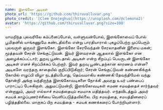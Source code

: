 ```yaml
---
name: இளங்கோ அடிகள் 
photo_url: 'https://github.com/thiruvalluvar.png'
photo_credit: '[Clem Onojeghuo](https://unsplash.com/@clemono2)'
avatar: 'https://github.com/thiruvalluvar.png?size=100'
---
```

யாமறிந்த புலவரிலே கம்பனைப்போல், வள்ளுவன்போல், இளங்கோவைப் போல் பூமிதனில் யாங்கணுமே கண்டதில்லை என்று பாரதியாரால் புகழப்பெற்ற முப்பெரும் புலவருள் ஒருவர் இளங்கோ. இளங்கோ சேரவேந்தன் சேரலாதனின் இளைய மகன்; மூத்தவன் சேரன் செங்குட்டுவன். இவர் இளவரசன் ஆதலால் இளங்கோ என அழைக்கப்பட்டார்; துறவு பூண்டதால் அடிகள் என்ற சிறப்புப் பெயருடன் இளங்கோ அடிகள் எனச் சிறப்பிக்கப் பெற்றார். இவர் துறவு பூண்டதற்கான காரணம் என்ன? அடிகளே வரந்தரு காதையில் குறிப்பிடுகிறார்; சேரன் செங்குட்டுவன் கண்ணகிக்குக் கோயில் எழுப்பி விழா நடத்தியபோது, தெய்வமாகிய கண்ணகி தேவந்திமேல் வந்து தோன்றி அங்கு வந்திருந்த இளங்கோவடிகளை நோக்கி அவரது உயர் பண்பைப் பாராட்டிப் பேசுகிறாள். அதுமட்டுமன்றி, இளங்கோவடிகள் சமண சமயத்தைச் சார்ந்தவர் என்றாலும், அவர் எல்லாச் சமயத்தையும் சமமாக மதித்தவர். எந்தவிடத்தும் அவர் சமயக் காழ்ப்புணர்ச்சியை வெளிப்படுத்தவில்லை. பிற சமயத்தை, சமயத்தினரைப் பழித்ததில்லை. மாறாகப் பிற சமயத்தை - சமயக் கணக்கரைப் போற்றியுள்ளார்.